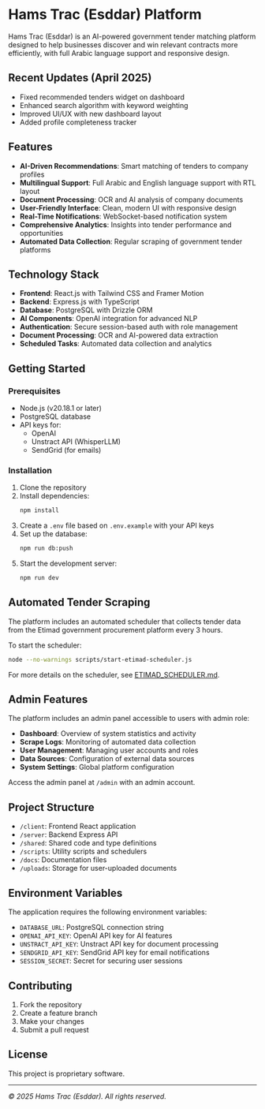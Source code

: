 # Hams Trac (Esddar) Platform

Hams Trac (Esddar) is an AI-powered government tender matching platform designed to help businesses discover and win relevant contracts more efficiently, with full Arabic language support and responsive design.

## Recent Updates (April 2025)
- Fixed recommended tenders widget on dashboard
- Enhanced search algorithm with keyword weighting
- Improved UI/UX with new dashboard layout
- Added profile completeness tracker

## Features

- **AI-Driven Recommendations**: Smart matching of tenders to company profiles
- **Multilingual Support**: Full Arabic and English language support with RTL layout
- **Document Processing**: OCR and AI analysis of company documents
- **User-Friendly Interface**: Clean, modern UI with responsive design
- **Real-Time Notifications**: WebSocket-based notification system
- **Comprehensive Analytics**: Insights into tender performance and opportunities
- **Automated Data Collection**: Regular scraping of government tender platforms

## Technology Stack

- **Frontend**: React.js with Tailwind CSS and Framer Motion
- **Backend**: Express.js with TypeScript
- **Database**: PostgreSQL with Drizzle ORM
- **AI Components**: OpenAI integration for advanced NLP
- **Authentication**: Secure session-based auth with role management
- **Document Processing**: OCR and AI-powered data extraction
- **Scheduled Tasks**: Automated data collection and analytics

## Getting Started

### Prerequisites

- Node.js (v20.18.1 or later)
- PostgreSQL database
- API keys for:
  - OpenAI
  - Unstract API (WhisperLLM)
  - SendGrid (for emails)

### Installation

1. Clone the repository
2. Install dependencies:
   ```bash
   npm install
   ```
3. Create a `.env` file based on `.env.example` with your API keys
4. Set up the database:
   ```bash
   npm run db:push
   ```
5. Start the development server:
   ```bash
   npm run dev
   ```
   
## Automated Tender Scraping

The platform includes an automated scheduler that collects tender data from the Etimad government procurement platform every 3 hours. 

To start the scheduler:

```bash
node --no-warnings scripts/start-etimad-scheduler.js
```

For more details on the scheduler, see [ETIMAD_SCHEDULER.md](ETIMAD_SCHEDULER.md).

## Admin Features

The platform includes an admin panel accessible to users with admin role:

- **Dashboard**: Overview of system statistics and activity
- **Scrape Logs**: Monitoring of automated data collection
- **User Management**: Managing user accounts and roles
- **Data Sources**: Configuration of external data sources
- **System Settings**: Global platform configuration

Access the admin panel at `/admin` with an admin account.

## Project Structure

- `/client`: Frontend React application
- `/server`: Backend Express API
- `/shared`: Shared code and type definitions
- `/scripts`: Utility scripts and schedulers
- `/docs`: Documentation files
- `/uploads`: Storage for user-uploaded documents

## Environment Variables

The application requires the following environment variables:

- `DATABASE_URL`: PostgreSQL connection string
- `OPENAI_API_KEY`: OpenAI API key for AI features
- `UNSTRACT_API_KEY`: Unstract API key for document processing
- `SENDGRID_API_KEY`: SendGrid API key for email notifications
- `SESSION_SECRET`: Secret for securing user sessions

## Contributing

1. Fork the repository
2. Create a feature branch
3. Make your changes
4. Submit a pull request

## License

This project is proprietary software.

---

*© 2025 Hams Trac (Esddar). All rights reserved.*
